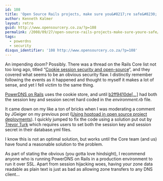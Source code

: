 ```yaml
---
id: 108
title: 'Open Source Rails projects, make sure you&#8217;re safe&#8230;'
author: Kenneth Kalmer
layout: retro
guid: http://www.opensourcery.co.za/?p=108
permalink: /2008/09/27/open-source-rails-projects-make-sure-youre-safe/
tags:
  - powerdns
  - security
disqus_identifier: '108 http://www.opensourcery.co.za/?p=108'
---
```


An impending doom? Possibly. There was a thread on the Rails Core list not too long ago, titled &#8220;[Cookie session security and open-source][1]&#8220;, and they covered what seems to be an obvious security flaw. I distinctly remember following the events as it happened and thought to myself it makes a lot of sense, and yet I fell victim to the same thing.

[PowerDNS on Rails][2] uses the cookie store, and until [b2ff9410de[...]][3] had both the session key and session secret hard coded in the *environment.rb* file.

It came down on my like a ton of bricks when I was moderating a comment by JGeiger on my previous post ([Using hoptoad in open source project deployments][4]). I quickly jumped to fix the code using a solution put out by [Trevor Turk][5] which requires users to set both the session key and session secret in their database.yml files.

I know this is not an optimal solution, but works until the Core team (and us) have found a reasonable solution to the problem.

As part of stating the obvious (you gotta love hindsight), I recommend anyone who is running PowerDNS on Rails in a production environment to run it over SSL. Apart from session hijacking woes, having your zone data readable as plain text is just as bad as allowing zone transfers to any DNS client&#8230;

 [1]: http://groups.google.com/group/rubyonrails-core/browse_thread/thread/4d43c1fa2485f3e3?hl=en
 [2]: /powerdns-on-rails/
 [3]: http://github.com/kennethkalmer/powerdns-on-rails/commit/b2ff9410de574b3e96cb952376ea82285f9f6a43
 [4]: /2008/09/26/using-hoptoad-in-open-source-project-deployments/
 [5]: http://almosteffortless.com/2007/12/27/configuring-cookie-based-sessions-in-rails-20/
